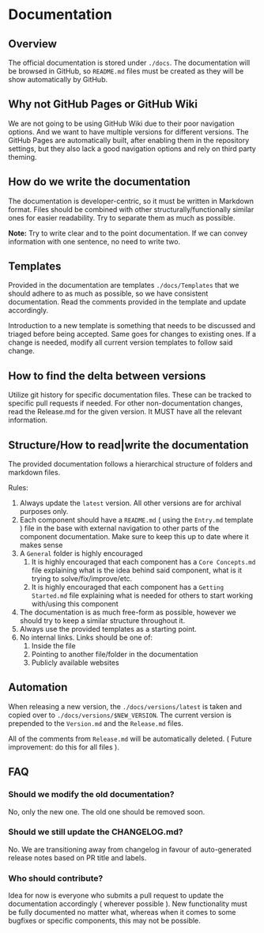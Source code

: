 # Documentation

## Overview
The official documentation is stored under `./docs`. The documentation will be browsed in GitHub, so `README.md` files
must be created as they will be show automatically by GitHub.

## Why not GitHub Pages or GitHub Wiki
We are not going to be using GitHub Wiki due to their poor navigation options. And we want to have multiple versions for different versions.
The GitHub Pages are automatically built, after enabling them in the repository settings, but they also lack a good navigation options
and rely on third party theming.

## How do we write the documentation
The documentation is developer-centric, so it must be written in Markdown format. Files should be combined with other structurally/functionally
similar ones for easier readability. Try to separate them as much as possible.

**Note:** Try to write clear and to the point documentation. If we can convey information with one sentence, no need to write two.

## Templates
Provided in the documentation are templates `./docs/Templates` that we should adhere to as much as possible, so we have consistent
documentation. Read the comments provided in the template and update accordingly.

Introduction to a new template is something that needs to be discussed and triaged before being accepted. Same goes for
changes to existing ones. If a change is needed, modify all current version templates to follow said change.

## How to find the delta between versions
Utilize git history for specific documentation files. These can be tracked to specific pull requests if needed.
For other non-documentation changes, read the Release.md for the given version. It MUST have all the relevant information.

## Structure/How to read|write the documentation
The provided documentation follows a hierarchical structure of folders and markdown files.

Rules:
1. Always update the `latest` version. All other versions are for archival purposes only.
2. Each component should have a `README.md` ( using the `Entry.md` template ) file in the base with external navigation
   to other parts of the component documentation. Make sure to keep this up to date where it makes sense
3. A `General` folder is highly encouraged
   1. It is highly encouraged that each component has a `Core Concepts.md` file explaining what is the idea behind said component, what is it trying to solve/fix/improve/etc.
   2. It is highly encouraged that each component has a `Getting Started.md` file explaining what is needed for others to start working with/using this component
4. The documentation is as much free-form as possible, however we should try to keep a similar structure throughout it.
5. Always use the provided templates as a starting point.
6. No internal links. Links should be one of:
   1. Inside the file
   2. Pointing to another file/folder in the documentation
   3. Publicly available websites

## Automation
When releasing a new version, the `./docs/versions/latest` is taken and copied over to `./docs/versions/$NEW_VERSION`.
The current version is prepended to the `Version.md` and the `Release.md` files.

All of the comments from `Release.md` will be automatically deleted. ( Future improvement: do this for all files ).


## FAQ

### Should we modify the old documentation?
No, only the new one. The old one should be removed soon.

### Should we still update the CHANGELOG.md?
No. We are transitioning away from changelog in favour of auto-generated release notes based on PR title and labels.

### Who should contribute?
Idea for now is everyone who submits a pull request to update the documentation accordingly ( wherever possible ). New
functionality must be fully documented no matter what, whereas when it comes to some bugfixes or specific components, this
may not be possible.
